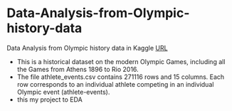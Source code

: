 # Data-Analysis-from-Olympic-history-data
Data Analysis from Olympic history data in Kaggle [URL]('https://www.kaggle.com/datasets/heesoo37/120-years-of-olympic-history-athletes-and-results')
+ This is a historical dataset on the modern Olympic Games, including all the Games from Athens 1896 to Rio 2016.
+ The file athlete_events.csv contains 271116 rows and 15 columns. Each row corresponds to an individual athlete competing in an individual Olympic event (athlete-events).
+ this my project to EDA
